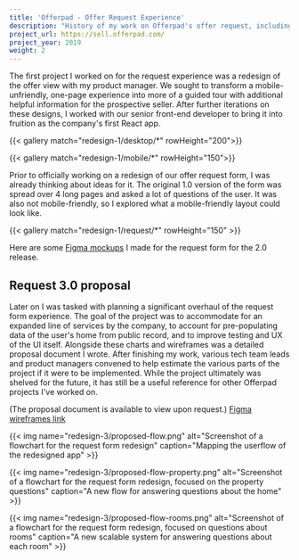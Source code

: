 ```yaml
---
title: 'Offerpad - Offer Request Experience'
description: "History of my work on Offerpad's offer request, including a substantial proposal for a completely new approach for the request form itself."
project_url: https://sell.offerpad.com/
project_year: 2019
weight: 2
---
```


The first project I worked on for the request experience was a redesign of the offer view with my product manager. We sought to transform a mobile-unfriendly, one-page experience into more of a guided tour with additional helpful information for the prospective seller. After further iterations on these designs, I worked with our senior front-end developer to bring it into fruition as the company's first React app.

{{< gallery match="redesign-1/desktop/*" rowHeight="200">}}

{{< gallery match="redesign-1/mobile/*" rowHeight="150">}}

Prior to officially working on a redesign of our offer request form, I was already thinking about ideas for it. The original 1.0 version of the form was spread over 4 long pages and asked a lot of questions of the user. It was also not mobile-friendly, so I explored what a mobile-friendly layout could look like.

{{< gallery match="redesign-1/request/*" rowHeight="150" >}}

Here are some [Figma mockups](https://www.figma.com/file/myKOsbnzIRtzw4mCd9LTdN/Request-Form-Exploration-2?node-id=24%253A0) I made for the request form for the 2.0 release.

## Request 3.0 proposal

Later on I was tasked with planning a significant overhaul of the request form experience. The goal of the project was to accommodate for an expanded line of services by the company, to account for pre-populating data of the user's home from public record, and to improve testing and UX of the UI itself. Alongside these charts and wireframes was a detailed proposal document I wrote. After finishing my work, various tech team leads and product managers convened to help estimate the various parts of the project if it were to be implemented. While the project ultimately was shelved for the future, it has still be a useful reference for other Offerpad projects I've worked on.

(The proposal document is available to view upon request.) [Figma wireframes link](https://www.figma.com/file/dZ5Tm3NWAf8K36dDksZBNb/new-request-form?node-id=189%253A0)

{{< img name="redesign-3/proposed-flow.png" alt="Screenshot of a flowchart for the request form redesign" caption="Mapping the userflow of the redesigned app" >}}

{{< img name="redesign-3/proposed-flow-property.png" alt="Screenshot of a flowchart for the request form redesign, focused on the property questions" caption="A new flow for answering questions about the home" >}}

{{< img name="redesign-3/proposed-flow-rooms.png" alt="Screenshot of a flowchart for the request form redesign, focused on questions about rooms" caption="A new scalable system for answering questions about each room" >}}
